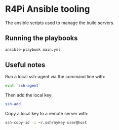# R4Pi Ansible tooling

The ansible scripts used to manage the build servers.

## Running the playbooks

```bash
ansible-playbook main.yml
```

## Useful notes

Run a local ssh-agent via the command line with:

```bash
eval `ssh-agent`
```

Then add the local key:

```bash
ssh-add
```

Copy a local key to a remote server with:

```bash
ssh-copy-id -i ~/.ssh/mykey user@host
```
